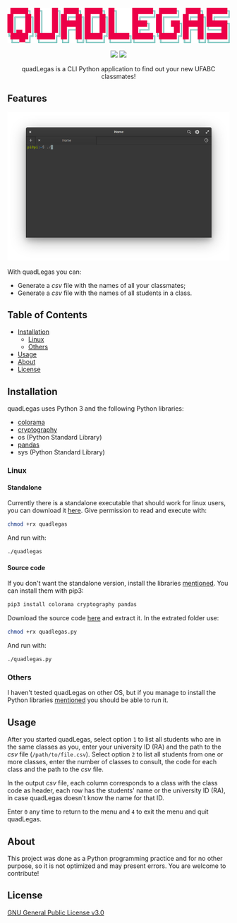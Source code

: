 <p align="center">
    <img src="https://raw.githubusercontent.com/pi-etro/quadLegas/master/img/quadLegas.png" width="598">
</p>
<p align="center">
    <a href="https://www.python.org/" alt="Made with Python">
        <img src="https://img.shields.io/badge/Made%20with-Python-3572A5.svg" /></a>
    <a href="https://www.gnu.org/licenses/gpl-3.0.html" alt="GPLv3">
        <img src="https://img.shields.io/badge/License-GPLv3-CB0000.svg" /></a>
</p>
<p align="center">
quadLegas is a CLI Python application to find out your new UFABC classmates!
</p>

## Features

<p align="center">
  <img width="660" src="https://raw.githubusercontent.com/pi-etro/quadLegas/master/img/new_menu.gif">
</p>

With quadLegas you can:
* Generate a *csv* file with the names of all your classmates;
* Generate a *csv* file with the names of all students in a class.

## Table of Contents

* [Installation](#Installation)
  * [Linux](#Linux)
  * [Others](#Others)
* [Usage](#Usage)
* [About](#About)
* [License](#License)

## Installation

quadLegas uses Python 3 and the following Python libraries:
* [colorama](https://github.com/tartley/colorama)
* [cryptography](https://cryptography.io/en/latest/)
* os (Python Standard Library)
* [pandas](https://github.com/pandas-dev/pandas)
* sys (Python Standard Library)

### Linux
#### Standalone
Currently there is a standalone executable that should work for linux users, you can download it [here](https://github.com/pi-etro/quadLegas/releases/latest/download/quadlegas). Give permission to read and execute with:
```bash
chmod +rx quadlegas
```
And run with:
```bash
./quadlegas
```

#### Source code
If you don't want the standalone version, install the libraries [mentioned](#Installation). You can install them with pip3:
```bash
pip3 install colorama cryptography pandas
```
Download the source code [here](https://github.com/pi-etro/quadLegas/archive/v1.1.zip) and extract it. In the extrated folder use:
```bash
chmod +rx quadlegas.py
```
And run with:
```bash
./quadlegas.py
```

### Others
I haven't tested quadLegas on other OS, but if you manage to install the Python libraries [mentioned](#Installation) you should be able to run it.

## Usage

After you started quadLegas, select option `1` to list all students who are in the same classes as you, enter your university ID (RA) and the path to the *csv* file (`/path/to/file.csv`). Select option `2` to list all students from one or more classes, enter the number of classes to consult, the code for each class and the path to the *csv* file.

In the output *csv* file, each column corresponds to a class with the class code as header, each row has the students' name or the university ID (RA), in case quadLegas doesn't know the name for that ID.

Enter `0` any time to return to the menu and `4` to exit the menu and quit quadLegas.

## About

This project was done as a Python programming practice and for no other purpose, so it is not optimized and may present errors. You are welcome to contribute!

## License
[GNU General Public License v3.0](https://www.gnu.org/licenses/gpl-3.0.html)
